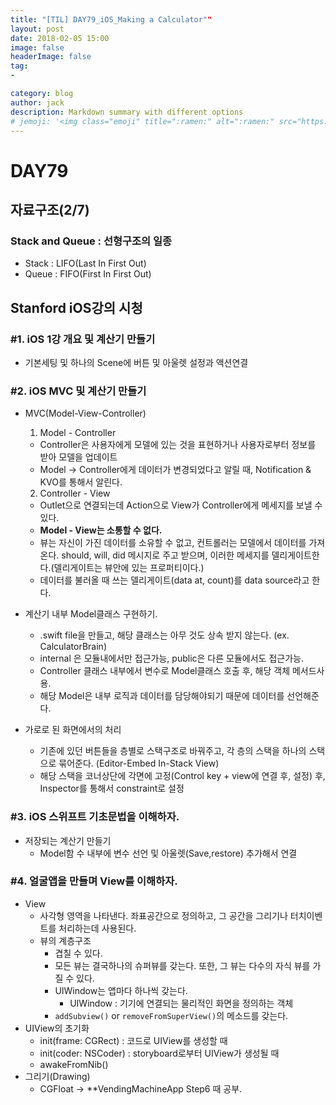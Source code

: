 ```yaml
---
title: "[TIL] DAY79_iOS_Making a Calculator""
layout: post
date: 2018-02-05 15:00
image: false
headerImage: false
tag:
-

category: blog
author: jack
description: Markdown summary with different options
# jemoji: '<img class="emoji" title=":ramen:" alt=":ramen:" src="https://assets.github.com/images/icons/emoji/unicode/1f35c.png" height="20" width="20" align="absmiddle">'
---
```


# DAY79

## 자료구조(2/7)
### Stack and Queue : 선형구조의 일종
  - Stack : LIFO(Last In First Out)
  - Queue : FIFO(First In First Out)

## Stanford iOS강의 시청
### #1. iOS 1강 개요 및 계산기 만들기
  - 기본세팅 및 하나의 Scene에 버튼 및 아울렛 설정과 액션연결
### #2. iOS MVC 및 계산기 만들기
  - MVC(Model-View-Controller)
    1. Model - Controller
      - Controller은 사용자에게 모델에 있는 것을 표현하거나 사용자로부터 정보를 받아 모델을 업데이트
      - Model -> Controller에게 데이터가 변경되었다고 알릴 때, Notification & KVO를 통해서 알린다.
    2. Controller - View
      - Outlet으로 연결되는데 Action으로 View가 Controller에게 메세지를 보낼 수 있다.
      - **Model - View는 소통할 수 없다.**
      - 뷰는 자신이 가진 데이터를 소유할 수 없고, 컨트롤러는 모델에서 데이터를 가져온다. should, will, did 메시지로 주고 받으며, 이러한 메세지를 델리게이트한다.(델리게이트는 뷰안에 있는 프로퍼티이다.)
      - 데이터를 불러올 때 쓰는 델리게이트(data at, count)를 data source라고 한다.

  - 계산기 내부 Model클래스 구현하기.
    - .swift file을 만들고, 해당 클래스는 아무 것도 상속 받지 않는다. (ex. CalculatorBrain)
    - internal 은 모듈내에서만 접근가능, public은 다른 모듈에서도 접근가능.
    - Controller 클래스 내부에서 변수로 Model클래스 호출 후, 해당 객체 메서드사용.
    - 해당 Model은 내부 로직과 데이터를 담당해야되기 때문에 데이터를 선언해준다.

  - 가로로 된 화면에서의 처리
    - 기존에 있던 버튼들을 층별로 스택구조로 바꿔주고, 각 층의 스택을 하나의 스택으로 묶어준다. (Editor-Embed In-Stack View)
    - 해당 스택을 코너상단에 각면에 고정(Control key + view에 연결 후, 설정) 후, Inspector를 통해서 constraint로 설정

### #3. iOS 스위프트 기초문법을 이해하자.
  - 저장되는 계산기 만들기
    - Model함 수 내부에 변수 선언 및 아울렛(Save,restore) 추가해서 연결

### #4. 얼굴앱을 만들며 View를 이해하자.
  - View
    - 사각형 영역을 나타낸다. 좌표공간으로 정의하고, 그 공간을 그리기나 터치이벤트를 처리하는데 사용된다.
    - 뷰의 계층구조
      - 겹칠 수 있다.
      - 모든 뷰는 결국하나의 슈퍼뷰를 갖는다. 또한, 그 뷰는 다수의 자식 뷰를 가질 수 있다.
      - UIWindow는 앱마다 하나씩 갖는다.
        - UIWindow : 기기에 연결되는 물리적인 화면을 정의하는 객체
      - ``addSubview()`` or ``removeFromSuperView()``의 메소드를 갖는다.
  - UIView의 초기화
    - init(frame: CGRect) : 코드로 UIView를 생성할 때
    - init(coder: NSCoder) : storyboard로부터 UIView가 생성될 때
    - awakeFromNib()
  - 그리기(Drawing)
    - CGFloat -> **VendingMachineApp Step6 때 공부.

